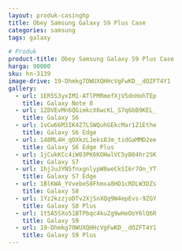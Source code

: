 ```yaml
---
layout: produk-casinghp
title: Obey Samsung Galaxy S9 Plus Case
categories: samsung
tags: galaxy

# Produk
product-title: Obey Samsung Galaxy S9 Plus Case
harga: 90000
sku: hn-3139
image-drive: 19-Dhmkg7OWUXQHHcVgFwKD__dOZFT4Y1
gallery:
  - url: 1ER5S3yxIM1-ATlPMRmefXjV5dnHohTEp
    title: Galaxy Note 8
  - url: 1Z0VEvMn6QGimkcX6wcKL_S7q6bB9KEL_
    title: Galaxy S6
  - url: 1vCw66M3IK4Z7LSWQuhGEkcMar1Z1Ethe
    title: Galaxy S6 Edge
  - url: 148ML4H_qOXkzLJeks8Jm_tidGaMMD2ee
    title: Galaxy S6 Edge Plus
  - url: 1jCukKCc4iW03PK6KOHwlVC5yB04hr2SK
    title: Galaxy S7
  - url: 1hjJuJYN5fnxgnlypW8weCkSI6r7On_YT
    title: Galaxy S7 Edge
  - url: 1BlKWA_YVvebeS8Fhmxa8HD1cRDLW3DZs
    title: Galaxy S8
  - url: 1Yz2kzzjoDTv2XjSnXQq9W4epEvs-9ZGY
    title: Galaxy S8 Plus
  - url: 1t5A5SXo51BTPbqc4kuZg9wHeOoY6lQ6R
    title: Galaxy S9
  - url: 19-Dhmkg7OWUXQHHcVgFwKD__dOZFT4Y1
    title: Galaxy S9 Plus
---
```

